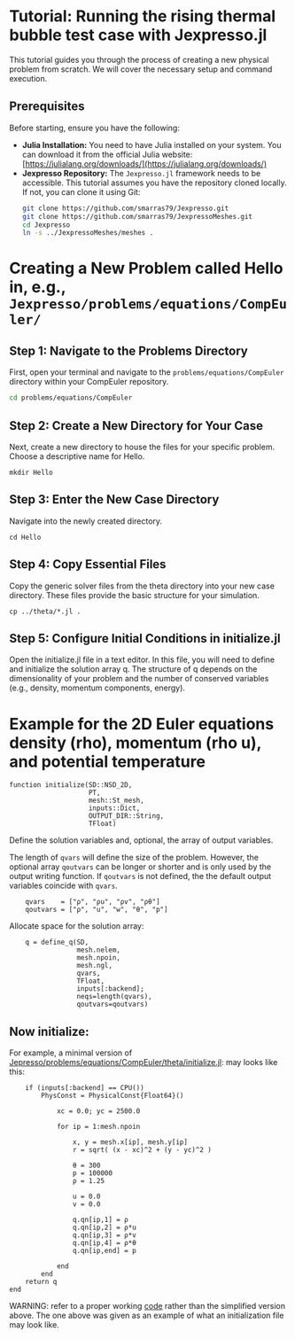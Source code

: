 # Tutorial: Running the rising thermal bubble test case with Jexpresso.jl

This tutorial guides you through the process of creating a new physical problem from scratch. We will cover the necessary setup and command execution.

## Prerequisites

Before starting, ensure you have the following:

* **Julia Installation:** You need to have Julia installed on your system. You can download it from the official Julia website: [https://julialang.org/downloads/](https://julialang.org/downloads/)
* **Jexpresso Repository:** The `Jexpresso.jl` framework needs to be accessible. This tutorial assumes you have the repository cloned locally. If not, you can clone it using Git:
    ```bash
    git clone https://github.com/smarras79/Jexpresso.git
    git clone https://github.com/smarras79/JexpressoMeshes.git
    cd Jexpresso
    ln -s ../JexpressoMeshes/meshes .
    ```

# Creating a New Problem called Hello in, e.g., ```Jexpresso/problems/equations/CompEuler/```

## Step 1: Navigate to the Problems Directory

First, open your terminal and navigate to the `problems/equations/CompEuler` directory within your CompEuler repository.

```bash
cd problems/equations/CompEuler
```

## Step 2: Create a New Directory for Your Case
Next, create a new directory to house the files for your specific problem. Choose a descriptive name for Hello.

```
mkdir Hello
```

## Step 3: Enter the New Case Directory
Navigate into the newly created directory.

```
cd Hello
```

## Step 4: Copy Essential Files
Copy the generic solver files from the theta directory into your new case directory. These files provide the basic structure for your simulation.

```
cp ../theta/*.jl .
```

## Step 5: Configure Initial Conditions in initialize.jl
Open the initialize.jl file in a text editor. In this file, you will need to define and initialize the solution array q. The structure of q depends on the dimensionality of your problem and the number of conserved variables (e.g., density, momentum components, energy).

# Example for the 2D Euler equations density (rho), momentum (rho u), and potential temperature

```
function initialize(SD::NSD_2D, 
                    PT, 
                    mesh::St_mesh, 
                    inputs::Dict, 
                    OUTPUT_DIR::String, 
                    TFloat)
```

Define the solution variables and, optional, the array of output variables. 

The length of `qvars` will define the size of the problem. 
However, the optional array `qoutvars` can be longer or shorter and is only used by the output writing function.
If `qoutvars` is not defined, the the default output variables coincide with `qvars`.

```
    qvars    = ["ρ", "ρu", "ρv", "ρθ"]
    qoutvars = ["ρ", "u", "w", "θ", "p"]
```
Allocate space for the solution array:
```
    q = define_q(SD, 
                 mesh.nelem, 
                 mesh.npoin, 
                 mesh.ngl, 
                 qvars, 
                 TFloat, 
                 inputs[:backend]; 
                 neqs=length(qvars), 
                 qoutvars=qoutvars)
```

## Now initialize:

For example, a minimal version of [Jepresso/problems/equations/CompEuler/theta/initialize.jl](https://github.com/smarras79/Jexpresso/blob/master/problems/equations/CompEuler/theta/initialize.jl): may looks like this:

```
    if (inputs[:backend] == CPU())    
        PhysConst = PhysicalConst{Float64}()
        
            xc = 0.0; yc = 2500.0
        
            for ip = 1:mesh.npoin

                x, y = mesh.x[ip], mesh.y[ip]
                r = sqrt( (x - xc)^2 + (y - yc)^2 )
            
                θ = 300
                p = 100000
                ρ = 1.25

                u = 0.0
                v = 0.0

                q.qn[ip,1] = ρ
                q.qn[ip,2] = ρ*u
                q.qn[ip,3] = ρ*v
                q.qn[ip,4] = ρ*θ
                q.qn[ip,end] = p

            end
        end
    return q
end
```

WARNING: refer to a proper working [code](https://github.com/smarras79/Jexpresso/blob/master/problems/equations/CompEuler/theta/initialize.jl) rather than the simplified version above. The one above was given as an example of what an initialization file may look like.